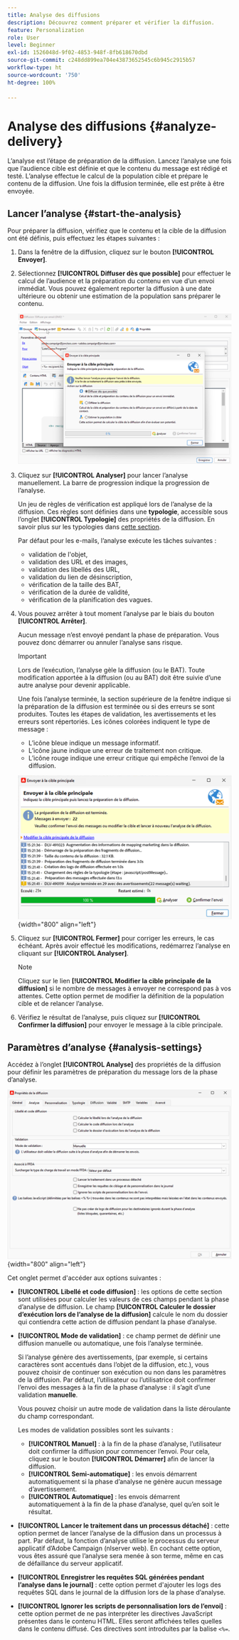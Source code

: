 ```yaml
---
title: Analyse des diffusions
description: Découvrez comment préparer et vérifier la diffusion.
feature: Personalization
role: User
level: Beginner
exl-id: 1526048d-9f02-4853-948f-8fb618670dbd
source-git-commit: c248dd899ea704e43873652545c6b945c2915b57
workflow-type: ht
source-wordcount: '750'
ht-degree: 100%

---
```


# Analyse des diffusions {#analyze-delivery}

L’analyse est l’étape de préparation de la diffusion. Lancez l’analyse une fois que l’audience cible est définie et que le contenu du message est rédigé et testé. L’analyse effectue le calcul de la population cible et prépare le contenu de la diffusion. Une fois la diffusion terminée, elle est prête à être envoyée.

## Lancer l’analyse {#start-the-analysis}

Pour préparer la diffusion, vérifiez que le contenu et la cible de la diffusion ont été définis, puis effectuez les étapes suivantes :

1. Dans la fenêtre de la diffusion, cliquez sur le bouton **[!UICONTROL Envoyer]**.
1. Sélectionnez **[!UICONTROL Diffuser dès que possible]** pour effectuer le calcul de l’audience et la préparation du contenu en vue d’un envoi immédiat. Vous pouvez également reporter la diffusion à une date ultérieure ou obtenir une estimation de la population sans préparer le contenu.

   ![](assets/delivery-analysis-start.png)

1. Cliquez sur **[!UICONTROL Analyser]** pour lancer l’analyse manuellement. La barre de progression indique la progression de l’analyse.

   Un jeu de règles de vérification est appliqué lors de l’analyse de la diffusion. Ces règles sont définies dans une **typologie**, accessible sous l’onglet **[!UICONTROL Typologie]** des propriétés de la diffusion. En savoir plus sur les typologies dans [cette section](../../automation/campaign-opt/campaign-typologies.md).

   Par défaut pour les e-mails, l’analyse exécute les tâches suivantes :

   * validation de l&#39;objet,
   * validation des URL et des images,
   * validation des libellés des URL,
   * validation du lien de désinscription,
   * vérification de la taille des BAT,
   * vérification de la durée de validité,
   * vérification de la planification des vagues.


1. Vous pouvez arrêter à tout moment l’analyse par le biais du bouton **[!UICONTROL Arrêter]**.

   Aucun message n’est envoyé pendant la phase de préparation. Vous pouvez donc démarrer ou annuler l’analyse sans risque.

   >[!IMPORTANT]
   >
   >Lors de l’exécution, l’analyse gèle la diffusion (ou le BAT). Toute modification apportée à la diffusion (ou au BAT) doit être suivie d’une autre analyse pour devenir applicable.

   Une fois l’analyse terminée, la section supérieure de la fenêtre indique si la préparation de la diffusion est terminée ou si des erreurs se sont produites. Toutes les étapes de validation, les avertissements et les erreurs sont répertoriés. Les icônes colorées indiquent le type de message :

   * L’icône bleue indique un message informatif.
   * L’icône jaune indique une erreur de traitement non critique.
   * L’icône rouge indique une erreur critique qui empêche l’envoi de la diffusion.

   ![](assets/delivery-analysis-results.png){width="800" align="left"}

1. Cliquez sur **[!UICONTROL Fermer]** pour corriger les erreurs, le cas échéant. Après avoir effectué les modifications, redémarrez l’analyse en cliquant sur **[!UICONTROL Analyser]**.

   >[!NOTE]
   >
   >Cliquez sur le lien **[!UICONTROL Modifier la cible principale de la diffusion]** si le nombre de messages à envoyer ne correspond pas à vos attentes. Cette option permet de modifier la définition de la population cible et de relancer l’analyse.
   >

1. Vérifiez le résultat de l’analyse, puis cliquez sur **[!UICONTROL Confirmer la diffusion]** pour envoyer le message à la cible principale.


## Paramètres d’analyse {#analysis-settings}

Accédez à l’onglet **[!UICONTROL Analyse]** des propriétés de la diffusion pour définir les paramètres de préparation du message lors de la phase d’analyse.

![](assets/delivery-properties-analysis-tab.png){width="800" align="left"}

Cet onglet permet d&#39;accéder aux options suivantes :

* **[!UICONTROL Libellé et code diffusion]** : les options de cette section sont utilisées pour calculer les valeurs de ces champs pendant la phase d’analyse de diffusion. Le champ **[!UICONTROL Calculer le dossier d’exécution lors de l’analyse de la diffusion]** calcule le nom du dossier qui contiendra cette action de diffusion pendant la phase d’analyse.

* **[!UICONTROL Mode de validation]** : ce champ permet de définir une diffusion manuelle ou automatique, une fois l’analyse terminée.

  Si l’analyse génère des avertissements, (par exemple, si certains caractères sont accentués dans l’objet de la diffusion, etc.), vous pouvez choisir de continuer son exécution ou non dans les paramètres de la diffusion. Par défaut, l’utilisateur ou l’utilisatrice doit confirmer l’envoi des messages à la fin de la phase d’analyse : il s’agit d’une validation **manuelle**.

  Vous pouvez choisir un autre mode de validation dans la liste déroulante du champ correspondant.

  Les modes de validation possibles sont les suivants :

   * **[!UICONTROL Manuel]** : à la fin de la phase d’analyse, l’utilisateur doit confirmer la diffusion pour commencer l’envoi. Pour cela, cliquez sur le bouton **[!UICONTROL Démarrer]** afin de lancer la diffusion.
   * **[!UICONTROL Semi-automatique]** : les envois démarrent automatiquement si la phase d’analyse ne génère aucun message d’avertissement.
   * **[!UICONTROL Automatique]** : les envois démarrent automatiquement à la fin de la phase d’analyse, quel qu’en soit le résultat.

* **[!UICONTROL Lancer le traitement dans un processus détaché]** : cette option permet de lancer l’analyse de la diffusion dans un processus à part. Par défaut, la fonction d’analyse utilise le processus du serveur applicatif d’Adobe Campaign (nlserver web). En cochant cette option, vous êtes assuré que l’analyse sera menée à son terme, même en cas de défaillance du serveur applicatif.
* **[!UICONTROL Enregistrer les requêtes SQL générées pendant l’analyse dans le journal]** : cette option permet d&#39;ajouter les logs des requêtes SQL dans le journal de la diffusion lors de la phase d’analyse.
* **[!UICONTROL Ignorer les scripts de personnalisation lors de l’envoi]** : cette option permet de ne pas interpréter les directives JavaScript présentes dans le contenu HTML. Elles seront affichées telles quelles dans le contenu diffusé. Ces directives sont introduites par la balise `<%=`.
